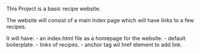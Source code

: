 This Project is a basic recipe website.

The website will consist of a main index page which will have links to a few recipes.

It will have:
    - an index.html file as a homepage for the website.
    - default boilerplate.
    - links of recipes.
    - anchor tag wil href element to add link.

